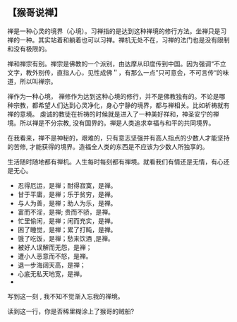 ## 【猴哥说禅】

禅是一种心灵的境界（心境）。习禅指的是达到这种禅境的修行方法。坐禅只是习禅的一种。其实站着和躺着也可以习禅。禅机无处不在，习禅的法门也是没有限制和没有极限的。

禅和禅宗有别。禅宗是佛教的一个派别，由达摩从印度传到中国。因为强调“不立文字，教外别传，直指人心，见性成佛＂，有那么一点”只可意会，不可言传“的味道，所以叫禅宗。

禅作为一种心境， 禅修作为达到这种心境的修行，并不是佛教独有的。不论是哪种宗教，都希望人们达到心灵净化，身心宁静的境界，都与禅相关。比如祈祷就有禅的意境。
虔诚的教徒在祈祷的时候就是进入了一种美好祥和，神圣安宁的禅境。所以禅是不分宗教, 没有国界的。禅是人类追求幸福与和平的共同境界。

在我看来，禅不是神秘的，艰难的，只有意志坚强并有高人指点的少数人才能坚持的苦修, 才能获得的境界。造福全人类的东西是不应该为少数人所独享的。

生活随时随地都有禅机。人生每时每刻都有禅境。就看我们有情还是无情，有心还是无心。

-	忍得厄运，是禅；耐得寂寞，是禅。
-	甘于平庸，是禅；乐于贫穷，是禅。
-	与人为善，是禅；助人为乐，是禅。
-	富而不淫，是禅; 贵而不骄，是禅。 
- 忙里偷闲，是禅；闲而充实，是禅。
-	困了睡觉，是禅；累了打盹，是禅。
-	饿了吃饭，是禅；愁来饮酒 ,是禅。 
-	被好人误解而无怨，是禅；
-	遭小人恶意而不怒，是禅。
-	退一步海阔天高，是禅；
-	心底无私天地宽，是禅。
-	
写到这一刻 ,  我不知不觉渐入忘我的禅境。

读到这一行，你是否稀里糊涂上了猴哥的贼船?
